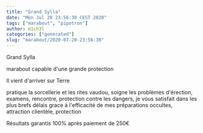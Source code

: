 ```yaml
---
title: "Grand Sylla"
date: "Mon Jul 20 23:56:30 CEST 2020"
tags: ["marabout", "pipotron"]
author: m1ch3l
categories: ["generated"]
slug: "marabout/2020-07-20-23:56:30"
---
```


Grand Sylla

marabout capable d'une grande protection

Il vient d'arriver sur Terre

pratique la sorcellerie et les rites vaudou, soigne les problèmes d'érection, examens, rencontre, protection contre les dangers, je vous satisfait dans les plus brefs délais grace à l'efficacité de mes préparations occultes, attraction clientèle, protection

Résultats garantis 100% après paiement de 250€
